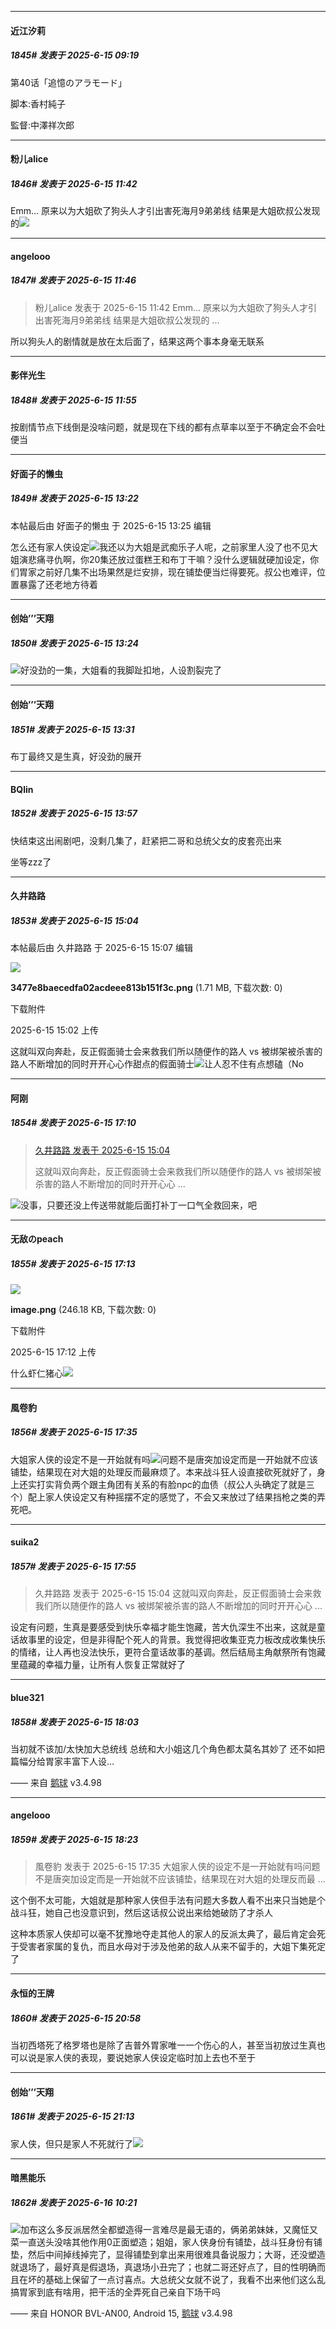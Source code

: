 ﻿
*****

####  近江汐莉  
##### 1845#       发表于 2025-6-15 09:19

第40话「追憶のアラモード」

脚本:香村純子

監督:中澤祥次郎


*****

####  粉儿alice  
##### 1846#       发表于 2025-6-15 11:42

Emm… 原来以为大姐砍了狗头人才引出害死海月9弟弟线 结果是大姐砍叔公发现的<img src="https://static.stage1st.com/image/smiley/face2017/067.png" referrerpolicy="no-referrer">

*****

####  angelooo  
##### 1847#       发表于 2025-6-15 11:46

<blockquote>粉儿alice 发表于 2025-6-15 11:42
Emm… 原来以为大姐砍了狗头人才引出害死海月9弟弟线 结果是大姐砍叔公发现的 ...</blockquote>
所以狗头人的剧情就是放在太后面了，结果这两个事本身毫无联系


*****

####  影伴光生  
##### 1848#       发表于 2025-6-15 11:55

按剧情节点下线倒是没啥问题，就是现在下线的都有点草率以至于不确定会不会吐便当


*****

####  好面子的懒虫  
##### 1849#       发表于 2025-6-15 13:22

 本帖最后由 好面子的懒虫 于 2025-6-15 13:25 编辑 

怎么还有家人侠设定<img src="https://static.stage1st.com/image/smiley/face2017/068.png" referrerpolicy="no-referrer">我还以为大姐是武痴乐子人呢，之前家里人没了也不见大姐演悲痛寻仇啊，你20集还放过蛋糕王和布丁干嘛？没什么逻辑就硬加设定，你们胃家之前好几集不出场果然是烂安排，现在铺垫便当烂得要死。叔公也难评，位置暴露了还老地方待着

*****

####  创始’’’天翔  
##### 1850#       发表于 2025-6-15 13:24

<img src="https://static.stage1st.com/image/smiley/face2017/003.png" referrerpolicy="no-referrer">好没劲的一集，大姐看的我脚趾扣地，人设割裂完了


*****

####  创始’’’天翔  
##### 1851#       发表于 2025-6-15 13:31

布丁最终又是生真，好没劲的展开


*****

####  BQlin  
##### 1852#       发表于 2025-6-15 13:57

快结束这出闹剧吧，没剩几集了，赶紧把二哥和总统父女的皮套亮出来

坐等zzz了


*****

####  久井路路  
##### 1853#       发表于 2025-6-15 15:04

 本帖最后由 久井路路 于 2025-6-15 15:07 编辑 

<img src="https://img.stage1st.com/forum/202506/15/150254f5zdpr3p6mb636dx.png" referrerpolicy="no-referrer">

<strong>3477e8baecedfa02acdeee813b151f3c.png</strong> (1.71 MB, 下载次数: 0)

下载附件

2025-6-15 15:02 上传

这就叫双向奔赴，反正假面骑士会来救我们所以随便作的路人 vs 被绑架被杀害的路人不断增加的同时开开心心作甜点的假面骑士<img src="https://static.stage1st.com/image/smiley/face2017/067.png" referrerpolicy="no-referrer">让人忍不住有点想磕（No


*****

####  阿刚  
##### 1854#       发表于 2025-6-15 17:10

<blockquote><a href="httphttps://stage1st.com/2b/forum.php?mod=redirect&amp;goto=findpost&amp;pid=67941938&amp;ptid=2183166" target="_blank">久井路路 发表于 2025-6-15 15:04</a>

这就叫双向奔赴，反正假面骑士会来救我们所以随便作的路人 vs 被绑架被杀害的路人不断增加的同时开开心心 ...</blockquote>
<img src="https://static.stage1st.com/image/smiley/face2017/044.png" referrerpolicy="no-referrer">没事，只要还没上传送带就能后面打补丁一口气全救回来，吧

*****

####  无敌のpeach  
##### 1855#       发表于 2025-6-15 17:13

<img src="https://img.stage1st.com/forum/202506/15/171251e3p4mop02vjf48ff.png" referrerpolicy="no-referrer">

<strong>image.png</strong> (246.18 KB, 下载次数: 0)

下载附件

2025-6-15 17:12 上传

什么虾仁猪心<img src="https://static.stage1st.com/image/smiley/face2017/044.png" referrerpolicy="no-referrer">


*****

####  風卷豹  
##### 1856#       发表于 2025-6-15 17:35

大姐家人侠的设定不是一开始就有吗<img src="https://static.stage1st.com/image/smiley/face2017/003.png" referrerpolicy="no-referrer">问题不是唐突加设定而是一开始就不应该铺垫，结果现在对大姐的处理反而最麻烦了。本来战斗狂人设直接砍死就好了，身上还实打实背负两个跟主角团有关系的有脸npc的血债（叔公人头确定了就是三个）配上家人侠设定又有种摇摆不定的感觉了，不会又来放过了结果挡枪之类的弄死吧。


*****

####  suika2  
##### 1857#       发表于 2025-6-15 17:55

<blockquote>久井路路 发表于 2025-6-15 15:04
这就叫双向奔赴，反正假面骑士会来救我们所以随便作的路人 vs 被绑架被杀害的路人不断增加的同时开开心心 ...</blockquote>
设定有问题，生真是要感受到快乐幸福才能生饱藏，苦大仇深生不出来，这就是童话故事里的设定，但是非得配个死人的背景。我觉得把收集亚克力板改成收集快乐的情绪，让人再也没法快乐，更符合童话故事的基调。然后结局主角献祭所有饱藏里蕴藏的幸福力量，让所有人恢复正常就好了


*****

####  blue321  
##### 1858#       发表于 2025-6-15 18:03

当初就不该加/太快加大总统线
总统和大小姐这几个角色都太莫名其妙了
还不如把篇幅分给胃家丰富下人设…

—— 来自 [鹅球](https://www.pgyer.com/GcUxKd4w) v3.4.98


*****

####  angelooo  
##### 1859#       发表于 2025-6-15 18:23

<blockquote>風卷豹 发表于 2025-6-15 17:35
大姐家人侠的设定不是一开始就有吗问题不是唐突加设定而是一开始就不应该铺垫，结果现在对大姐的处理反而最 ...</blockquote>

这个倒不太可能，大姐就是那种家人侠但手法有问题大多数人看不出来只当她是个战斗狂，她自己也没意识到，然后这话叔公说出来给她破防了才杀人

这种本质家人侠却可以毫不犹豫地夺走其他人的家人的反派太典了，最后肯定会死于受害者家属的复仇，而且水母对于涉及他弟的敌人从来不留手的，大姐下集死定了


*****

####  永恒的王牌  
##### 1860#       发表于 2025-6-15 20:58

当初西塔死了格罗塔也是除了吉普外胃家唯一一个伤心的人，甚至当初放过生真也可以说是家人侠的表现，要说她家人侠设定临时加上去也不至于


*****

####  创始’’’天翔  
##### 1861#       发表于 2025-6-15 21:13

家人侠，但只是家人不死就行了<img src="https://static.stage1st.com/image/smiley/face2017/067.png" referrerpolicy="no-referrer">


*****

####  暗黑能乐  
##### 1862#       发表于 2025-6-16 10:21

<img src="https://static.stage1st.com/image/smiley/face2017/015.png" referrerpolicy="no-referrer">加布这么多反派居然全都塑造得一言难尽是最无语的，俩弟弟妹妹，又魔怔又菜一直送头没啥其他作用0正面塑造；姐姐，家人侠身份有铺垫，战斗狂身份有铺垫，然后中间掉线掉完了，显得铺垫到拿出来用很难具备说服力；大哥，还没塑造就退场了，最好真是假退场，真退场小丑完了；也就二哥还好点了，目的性明确而且在坏的基础上保留了一点讨喜点。大总统父女就不说了，我看不出来他们这么乱搞胃家到底有啥用，把干活的全弄死自己亲自下场干吗

—— 来自 HONOR BVL-AN00, Android 15, [鹅球](https://www.pgyer.com/GcUxKd4w) v3.4.98

